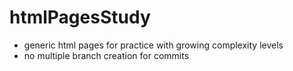 # htmlPagesStudy
- generic html pages for practice with growing complexity levels
- no multiple branch creation for commits 

